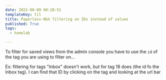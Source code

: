 ```yaml
---
date: 2022-08-09 08:28:51
templateKey: til
title: Paperless-NGX filtering on IDs instead of values
published: True
tags:
  - homelab

---
```


To filter for saved views from the admin console you have to use the `id` of
the tag you are using to filter on...

Ex: filtering for tags "Inbox" doesn't work, but for tag 18 does (the id fo the
Inbox tag). I can find that ID by clicking on the tag and looking at the url
bar
